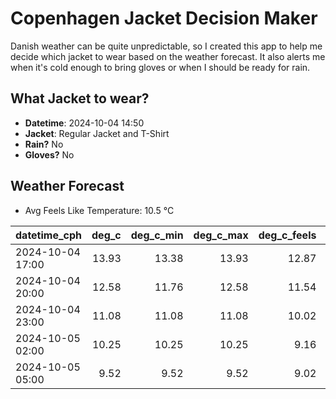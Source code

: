 
# Copenhagen Jacket Decision Maker

Danish weather can be quite unpredictable, so I created this app to help me decide which jacket to wear based on the weather forecast. 
It also alerts me when it's cold enough to bring gloves or when I should be ready for rain.

## What Jacket to wear?

- **Datetime**: 2024-10-04 14:50
- **Jacket**: Regular Jacket and T-Shirt
- **Rain?** No
- **Gloves?** No

## Weather Forecast
- Avg Feels Like Temperature: 10.5 °C

| datetime_cph     |   deg_c |   deg_c_min |   deg_c_max |   deg_c_feels | weather   | wind   | rain   |
|:-----------------|--------:|------------:|------------:|--------------:|:----------|:-------|:-------|
| 2024-10-04 17:00 |   13.93 |       13.38 |       13.93 |         12.87 | Clear     | Low    | None   |
| 2024-10-04 20:00 |   12.58 |       11.76 |       12.58 |         11.54 | Clear     | Low    | None   |
| 2024-10-04 23:00 |   11.08 |       11.08 |       11.08 |         10.02 | Clear     | Low    | None   |
| 2024-10-05 02:00 |   10.25 |       10.25 |       10.25 |          9.16 | Clear     | Low    | None   |
| 2024-10-05 05:00 |    9.52 |        9.52 |        9.52 |          9.02 | Clear     | Low    | None   |
        